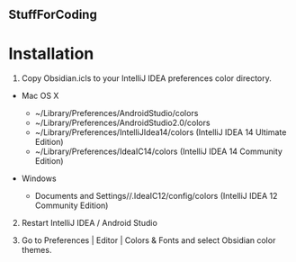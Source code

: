 ## StuffForCoding

# Installation

1. Copy Obsidian.icls to your IntelliJ IDEA preferences color directory.

  - Mac OS X

    - ~/Library/Preferences/AndroidStudio/colors
    - ~/Library/Preferences/AndroidStudio2.0/colors
    - ~/Library/Preferences/IntelliJIdea14/colors (IntelliJ IDEA 14 Ultimate Edition)
    - ~/Library/Preferences/IdeaIC14/colors (IntelliJ IDEA 14 Community Edition) 
    
  - Windows
    - Documents and Settings/<user>/.IdeaIC12/config/colors (IntelliJ IDEA 12 Community Edition)

2. Restart IntelliJ IDEA / Android Studio

3. Go to Preferences | Editor | Colors & Fonts and select Obsidian color themes.
